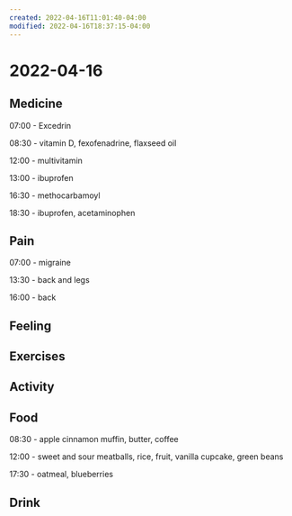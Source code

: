 ```yaml
---
created: 2022-04-16T11:01:40-04:00
modified: 2022-04-16T18:37:15-04:00
---
```


# 2022-04-16

## Medicine

07:00 - Excedrin

08:30 - vitamin D, fexofenadrine, flaxseed oil

12:00 - multivitamin

13:00 - ibuprofen

16:30 - methocarbamoyl

18:30 - ibuprofen, acetaminophen


## Pain

07:00 - migraine

13:30 - back and legs

16:00 - back


## Feeling


## Exercises


## Activity


## Food

08:30 - apple cinnamon muffin, butter, coffee

12:00 - sweet and sour meatballs, rice, fruit, vanilla cupcake, green beans

17:30 - oatmeal, blueberries


## Drink

